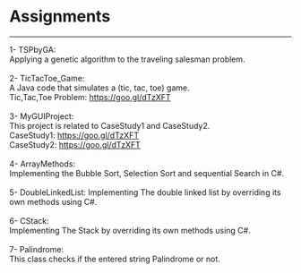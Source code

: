# Assignments
---------------
1- TSPbyGA:<br/>
Applying a genetic algorithm to the traveling salesman problem.<br/>
<br/>
2- TicTacToe_Game:<br/>
A Java code that simulates a (tic, tac, toe) game.<br/>
Tic,Tac,Toe Problem: https://goo.gl/dTzXFT <br/>
<br/>
3- MyGUIProject:<br/>
This project is related to CaseStudy1 and CaseStudy2.<br/>
CaseStudy1: https://goo.gl/dTzXFT<br/>
CaseStudy2: https://goo.gl/dTzXFT<br/>
<br/>
4- ArrayMethods:<br/>
Implementing the Bubble Sort, Selection Sort and sequential Search in C#.<br/>
<br/>
5- DoubleLinkedList:
Implementing The double linked list by overriding its own methods using C#.<br/>
<br/>
6- CStack:<br/>
Implementing The Stack by overriding its own methods using C#.<br/>
<br/>
7- Palindrome:<br/>
This class checks if the entered string Palindrome or not.<br/>

